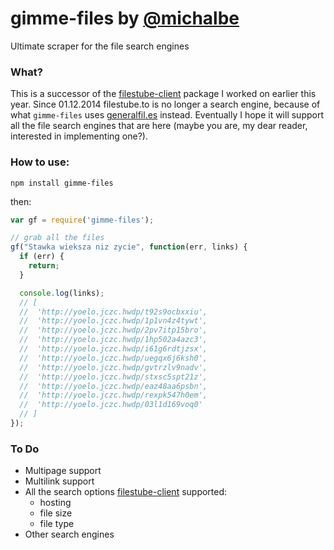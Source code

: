 # gimme-files by [@michalbe](http://github.com/michalbe) #
Ultimate scraper for the file search engines

### What? ###
This is a successor of the [filestube-client](https://www.npmjs.org/package/filestube-client) package I worked on earlier this year. Since 01.12.2014 filestube.to is no longer a search engine, because of what `gimme-files` uses [generalfil.es](http://generalfil.es) instead. Eventually I hope it will support all the file search engines that are here (maybe you are, my dear reader, interested in implementing one?).

### How to use: ###
```
npm install gimme-files
```
then:
```javascript
var gf = require('gimme-files');

// grab all the files
gf("Stawka wieksza niz zycie", function(err, links) {
  if (err) {
    return;
  }

  console.log(links);
  // [
  //  'http://yoelo.jczc.hwdp/t92s9ocbxxiu',
  //  'http://yoelo.jczc.hwdp/1p1vn4z4tywt',
  //  'http://yoelo.jczc.hwdp/2pv7itp15bro',
  //  'http://yoelo.jczc.hwdp/1hp502a4azc3',
  //  'http://yoelo.jczc.hwdp/i61g6rdtjzsx',
  //  'http://yoelo.jczc.hwdp/uegqx6j6ksh0',
  //  'http://yoelo.jczc.hwdp/gvtrzlv9nadv',
  //  'http://yoelo.jczc.hwdp/stxsc5spt21z',
  //  'http://yoelo.jczc.hwdp/eaz48aa6psbn',
  //  'http://yoelo.jczc.hwdp/rexpk547h0em',
  //  'http://yoelo.jczc.hwdp/03l1d169voq0'
  // ]
});
  ```

### To Do ###
 * Multipage support
 * Multilink support
 * All the search options [filestube-client](https://www.npmjs.org/package/filestube-client) supported:
   * hosting
   * file size
   * file type
 * Other search engines
